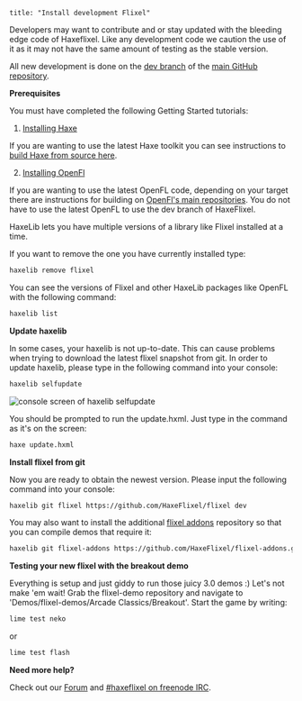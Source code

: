 ```
title: "Install development Flixel"
```

Developers may want to contribute and or stay updated with the bleeding edge code of Haxeflixel. Like any development code we caution the use of it as it may not have the same amount of testing as the stable version.

All new development is done on the [dev branch](https://github.com/HaxeFlixel/flixel/tree/dev) of the [main GitHub repository](https://github.com/HaxeFlixel/flixel.git).

**Prerequisites**

You must have completed the following Getting Started tutorials:

1.  [Installing Haxe](http://haxeflixel.com/documentation/install-haxe)

If you are wanting to use the latest Haxe toolkit you can see instructions to [build Haxe from source here](http://haxe.org/download/manual_install#building-from-source).

2.  [Installing OpenFl](http://haxeflixel.com/documentation/install-openfl/)

If you are wanting to use the latest OpenFL code, depending on your target there are instructions for building on [OpenFl's main repositories](https://github.com/openfl/openfl#development-build).  You do not have to use the latest OpenFL to use the dev branch of HaxeFlixel.

HaxeLib lets you have multiple versions of a library like Flixel installed at a time.

If you want to remove the one you have currently installed type:

``` bash
haxelib remove flixel
```

You can see the versions of Flixel and other HaxeLib packages like OpenFL with the following command:

``` bash
haxelib list
```

**Update haxelib**

In some cases, your haxelib is not up-to-date. This can cause problems when trying to download the latest flixel snapshot from git. In order to update haxelib, please type in the following command into your console:

``` bash
haxelib selfupdate
```

![console screen of haxelib selfupdate](http://s18.postimg.org/r86v2iw3d/haxelib_selfupdate_1.png)

You should be prompted to run the update.hxml. Just type in the command as it's on the screen:

``` bash
haxe update.hxml
```

**Install flixel from git**

Now you are ready to obtain the newest version. Please input the following command into your console:

``` bash
haxelib git flixel https://github.com/HaxeFlixel/flixel dev
```

You may also want to install the additional [flixel addons](https://github.com/HaxeFlixel/flixel-addons) repository so that you can compile demos that require it:

``` bash
haxelib git flixel-addons https://github.com/HaxeFlixel/flixel-addons.git
```


**Testing your new flixel with the breakout demo**

Everything is setup and just giddy to run those juicy 3.0 demos :) Let's not make 'em wait! Grab the flixel-demo repository and navigate to 'Demos/flixel-demos/Arcade Classics/Breakout'. Start the game by writing:

``` bash
lime test neko
```

or

``` bash
lime test flash
```

**Need more help?**

Check out our [Forum](http://forum.haxeflixel.com) and [#haxeflixel on freenode IRC](irc://chat.freenode.net/#haxeflixel).
